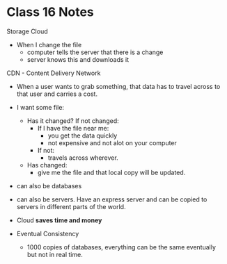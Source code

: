 # Class 16 Notes

Storage Cloud
- When I change the file
  - computer tells the server that there is a change
  - server knows this and downloads it

CDN - Content Delivery Network
- When a user wants to grab something, that data has to travel across to that user and carries a cost. 
- I want some file:
  - Has it changed? If not changed:
    - If I have the file near me:
      - you get the data quickly
      - not expensive and not alot on your computer
    - If not:
      - travels across wherever. 
  - Has changed:
    - give me the file and that local copy will be updated.
- can also be databases
- can also be servers. Have an express server and can be copied to servers in different parts of the world.
- Cloud **saves time and money**

- Eventual Consistency
  - 1000 copies of databases, everything can be the same eventually but not in real time. 
